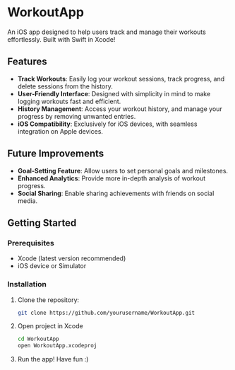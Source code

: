 # WorkoutApp

An iOS app designed to help users track and manage their workouts effortlessly. Built with Swift in Xcode!

## Features
- **Track Workouts**: Easily log your workout sessions, track progress, and delete sessions from the history.
- **User-Friendly Interface**: Designed with simplicity in mind to make logging workouts fast and efficient.
- **History Management**: Access your workout history, and manage your progress by removing unwanted entries.
- **iOS Compatibility**: Exclusively for iOS devices, with seamless integration on Apple devices.

## Future Improvements

- **Goal-Setting Feature**: Allow users to set personal goals and milestones.
- **Enhanced Analytics**: Provide more in-depth analysis of workout progress.
- **Social Sharing**: Enable sharing achievements with friends on social media.

## Getting Started

### Prerequisites
- Xcode (latest version recommended)
- iOS device or Simulator

### Installation
1. Clone the repository:
   ```bash
   git clone https://github.com/yourusername/WorkoutApp.git
2. Open project in Xcode
   ```bash
   cd WorkoutApp
   open WorkoutApp.xcodeproj
3. Run the app! Have fun :)

